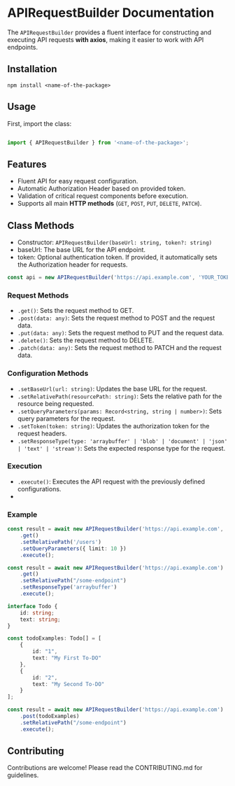 # APIRequestBuilder Documentation
The `APIRequestBuilder` provides a fluent interface for constructing and executing API requests **with axios**, making it easier to work with API endpoints.

## Installation
```shell
npm install <name-of-the-package>
```
## Usage
First, import the class:

```typescript

import { APIRequestBuilder } from '<name-of-the-package>';
```

## Features
- Fluent API for easy request configuration.
- Automatic Authorization Header based on provided token.
- Validation of critical request components before execution.
- Supports all main **HTTP methods** (`GET`, `POST`, `PUT`, `DELETE`, `PATCH`).


## Class Methods
- Constructor: `APIRequestBuilder(baseUrl: string, token?: string)`
- baseUrl: The base URL for the API endpoint.
- token: Optional authentication token. If provided, it automatically sets the Authorization header for requests.
```typescript
const api = new APIRequestBuilder('https://api.example.com', 'YOUR_TOKEN');
```

### Request Methods
- `.get()`: Sets the request method to GET.
- `.post(data: any)`: Sets the request method to POST and the request data.
- `.put(data: any)`: Sets the request method to PUT and the request data.
- `.delete()`: Sets the request method to DELETE.
- `.patch(data: any)`: Sets the request method to PATCH and the request data.

### Configuration Methods
- `.setBaseUrl(url: string)`: Updates the base URL for the request.
- `.setRelativePath(resourcePath: string)`: Sets the relative path for the resource being requested.
- `.setQueryParameters(params: Record<string, string | number>)`: Sets query parameters for the request.
- `.setToken(token: string)`: Updates the authorization token for the request headers.
- `.setResponseType(type: 'arraybuffer' | 'blob' | 'document' | 'json' | 'text' | 'stream')`: Sets the expected response type for the request.

### Execution
- `.execute()`: Executes the API request with the previously defined configurations.
-
### Example
```typescript
const result = await new APIRequestBuilder('https://api.example.com', 'YOUR_TOKEN')
    .get()
    .setRelativePath('/users')
    .setQueryParameters({ limit: 10 })
    .execute();
```
```typescript
const result = await new APIRequestBuilder('https://api.example.com')
    .get()
    .setRelativePath("/some-endpoint")
    .setResponseType('arraybuffer')
    .execute();
```

```typescript
interface Todo {
    id: string;
    text: string;
}

const todoExamples: Todo[] = [
    {
        id: "1",
        text: "My First To-DO"
    },
    {
        id: "2",
        text: "My Second To-DO"
    }
];

const result = await new APIRequestBuilder('https://api.example.com')
    .post(todoExamples)
    .setRelativePath("/some-endpoint")
    .execute();
```

## Contributing
Contributions are welcome! Please read the CONTRIBUTING.md for guidelines.